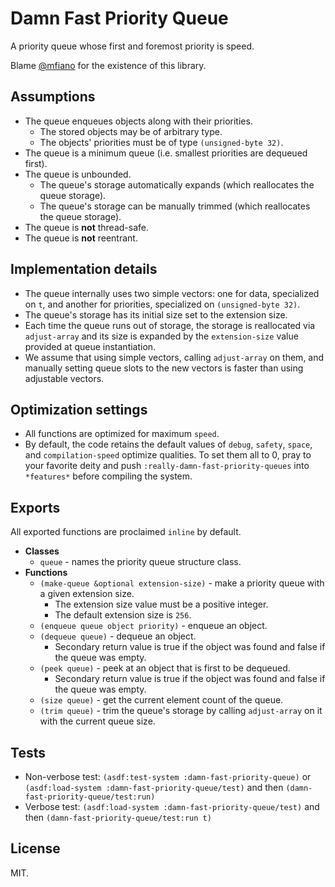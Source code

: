 # Damn Fast Priority Queue

A priority queue whose first and foremost priority is speed.

Blame [@mfiano](https://github.com/mfiano/) for the existence of this library.

## Assumptions

* The queue enqueues objects along with their priorities.
  * The stored objects may be of arbitrary type.
  * The objects' priorities must be of type `(unsigned-byte 32)`.
* The queue is a minimum queue (i.e. smallest priorities are dequeued first).
* The queue is unbounded.
  * The queue's storage automatically expands (which reallocates the queue storage).
  * The queue's storage can be manually trimmed (which reallocates the queue storage).
* The queue is **not** thread-safe.
* The queue is **not** reentrant.

## Implementation details

* The queue internally uses two simple vectors: one for data, specialized on `t`, and another for priorities, specialized on `(unsigned-byte 32)`.
* The queue's storage has its initial size set to the extension size.
* Each time the queue runs out of storage, the storage is reallocated via `adjust-array` and its size is expanded by the `extension-size` value provided at queue instantiation.
* We assume that using simple vectors, calling `adjust-array` on them, and manually setting queue slots to the new vectors is faster than using adjustable vectors.

## Optimization settings

* All functions are optimized for maximum `speed`.
* By default, the code retains the default values of `debug`, `safety`, `space`, and `compilation-speed` optimize qualities. To set them all to 0, pray to your favorite deity and push `:really-damn-fast-priority-queues` into `*features*` before compiling the system.

## Exports

All exported functions are proclaimed `inline` by default.

* **Classes**
  * `queue` - names the priority queue structure class.
* **Functions**
  * `(make-queue &optional extension-size)` - make a priority queue with a given extension size.
    * The extension size value must be a positive integer.
    * The default extension size is `256`. 
  * `(enqueue queue object priority)` - enqueue an object.
  * `(dequeue queue)` - dequeue an object.
    * Secondary return value is true if the object was found and false if the queue was empty.
  * `(peek queue)` - peek at an object that is first to be dequeued.
    * Secondary return value is true if the object was found and false if the queue was empty.
  * `(size queue)` - get the current element count of the queue.
  * `(trim queue)` - trim the queue's storage by calling `adjust-array` on it with the current queue size.

## Tests

* Non-verbose test: `(asdf:test-system :damn-fast-priority-queue)` or `(asdf:load-system :damn-fast-priority-queue/test)` and then `(damn-fast-priority-queue/test:run)`
* Verbose test: `(asdf:load-system :damn-fast-priority-queue/test)` and then `(damn-fast-priority-queue/test:run t)`

## License

MIT.
